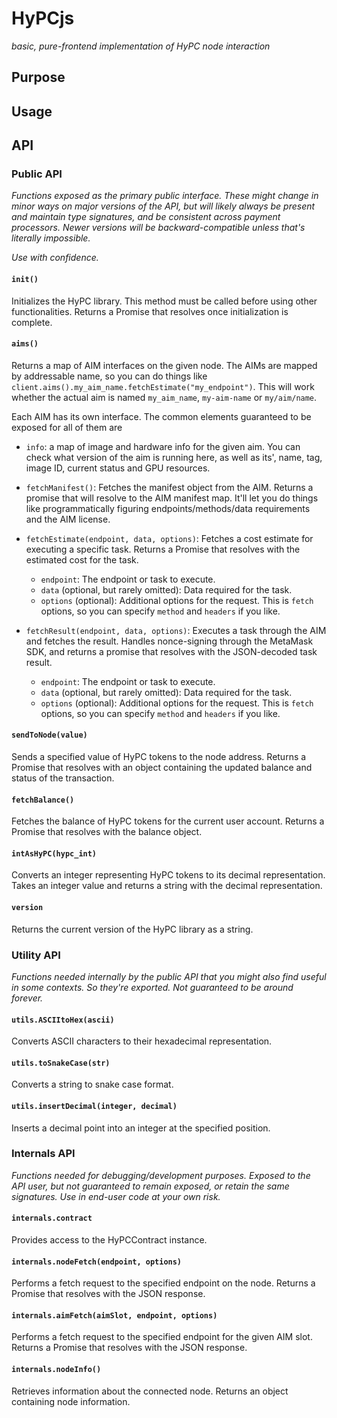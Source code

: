# HyPCjs

_basic, pure-frontend implementation of HyPC node interaction_

## Purpose

## Usage

## API

### Public API

_Functions exposed as the primary public interface. These might change in minor ways on major versions of the API, but will likely always be present and maintain type signatures, and be consistent across payment processors. Newer versions will be backward-compatible unless that's literally impossible._

_Use with confidence._

#### `init()`

Initializes the HyPC library. This method must be called before using other functionalities. Returns a Promise that resolves once initialization is complete.

#### `aims()`

Returns a map of AIM interfaces on the given node. The AIMs are mapped by addressable name, so you can do things like `client.aims().my_aim_name.fetchEstimate("my_endpoint")`. This will work whether the actual aim is named `my_aim_name`, `my-aim-name` or `my/aim/name`.

Each AIM has its own interface. The common elements guaranteed to be exposed for all of them are

- `info`: a map of image and hardware info for the given aim. You can check what version of the aim is running here, as well as its', name, tag, image ID, current status and GPU resources.

- `fetchManifest()`: Fetches the manifest object from the AIM. Returns a promise that will resolve to the AIM manifest map. It'll let you do things like programmatically figuring endpoints/methods/data requirements and the AIM license.

- `fetchEstimate(endpoint, data, options)`: Fetches a cost estimate for executing a specific task. Returns a Promise that resolves with the estimated cost for the task.
  - `endpoint`: The endpoint or task to execute.
  - `data` (optional, but rarely omitted): Data required for the task.
  - `options` (optional): Additional options for the request. This is `fetch` options, so you can specify `method` and `headers` if you like.

- `fetchResult(endpoint, data, options)`: Executes a task through the AIM and fetches the result. Handles nonce-signing through the MetaMask SDK, and returns a promise that resolves with the JSON-decoded task result.
  - `endpoint`: The endpoint or task to execute.
  - `data` (optional, but rarely omitted): Data required for the task.
  - `options` (optional): Additional options for the request. This is `fetch` options, so you can specify `method` and `headers` if you like.
  

#### `sendToNode(value)`

Sends a specified value of HyPC tokens to the node address. Returns a Promise that resolves with an object containing the updated balance and status of the transaction.

#### `fetchBalance()`

Fetches the balance of HyPC tokens for the current user account. Returns a Promise that resolves with the balance object.

#### `intAsHyPC(hypc_int)`

Converts an integer representing HyPC tokens to its decimal representation. Takes an integer value and returns a string with the decimal representation.

#### `version`

Returns the current version of the HyPC library as a string.

### Utility API

_Functions needed internally by the public API that you might also find useful in some contexts. So they're exported. Not guaranteed to be around forever._

#### `utils.ASCIItoHex(ascii)`

Converts ASCII characters to their hexadecimal representation.

#### `utils.toSnakeCase(str)`

Converts a string to snake case format.

#### `utils.insertDecimal(integer, decimal)`

Inserts a decimal point into an integer at the specified position.


### Internals API

_Functions needed for debugging/development purposes. Exposed to the API user, but not guaranteed to remain exposed, or retain the same signatures. Use in end-user code at your own risk._

#### `internals.contract`

Provides access to the HyPCContract instance.

#### `internals.nodeFetch(endpoint, options)`

Performs a fetch request to the specified endpoint on the node. Returns a Promise that resolves with the JSON response.

#### `internals.aimFetch(aimSlot, endpoint, options)`

Performs a fetch request to the specified endpoint for the given AIM slot. Returns a Promise that resolves with the JSON response.

#### `internals.nodeInfo()`

Retrieves information about the connected node. Returns an object containing node information.
